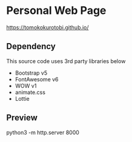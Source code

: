 # Personal Web Page

https://tomokokurotobi.github.io/

## Dependency
This source code uses 3rd party libraries below

* Bootstrap v5
* FontAwesome v6
* WOW v1
* animate.css
* Lottie

## Preview

python3 -m http.server 8000
